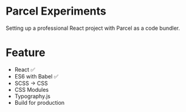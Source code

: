 # Parcel Experiments

Setting up a professional React project with Parcel as a code bundler.

# Feature

- React ✅
- ES6 with Babel ✅
- SCSS -> CSS
- CSS Modules
- Typography.js
- Build for production
